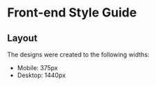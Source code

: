 # Front-end Style Guide

## Layout

The designs were created to the following widths:

- Mobile: 375px
- Desktop: 1440px


